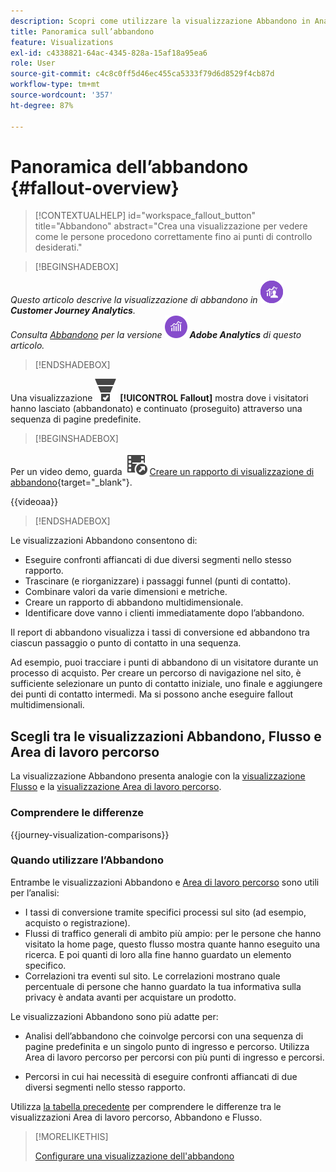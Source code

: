 ```yaml
---
description: Scopri come utilizzare la visualizzazione Abbandono in Analysis Workspace.
title: Panoramica sull’abbandono
feature: Visualizations
exl-id: c4338821-64ac-4345-828a-15af18a95ea6
role: User
source-git-commit: c4c8c0ff5d46ec455ca5333f79d6d8529f4cb87d
workflow-type: tm+mt
source-wordcount: '357'
ht-degree: 87%

---
```


# Panoramica dell’abbandono {#fallout-overview}

<!-- markdownlint-disable MD034 -->

>[!CONTEXTUALHELP]
>id="workspace_fallout_button"
>title="Abbandono"
>abstract="Crea una visualizzazione per vedere come le persone procedono correttamente fino ai punti di controllo desiderati."

<!-- markdownlint-enable MD034 -->


>[!BEGINSHADEBOX]

_Questo articolo descrive la visualizzazione di abbandono in_ ![CustomerJourneyAnalytics](/help/assets/icons/CustomerJourneyAnalytics.svg) _&#x200B;**Customer Journey Analytics**._<br/>_Consulta [Abbandono](https://experienceleague.adobe.com/it/docs/analytics/analyze/analysis-workspace/visualizations/fallout/fallout-flow) per la versione_ ![AdobeAnalytics](/help/assets/icons/AdobeAnalytics.svg) _&#x200B;**Adobe Analytics** di questo articolo._

>[!ENDSHADEBOX]

Una visualizzazione ![ConversionFunnel](/help/assets/icons/ConversionFunnel.svg) **[!UICONTROL Fallout]** mostra dove i visitatori hanno lasciato (abbandonato) e continuato (proseguito) attraverso una sequenza di pagine predefinite.


>[!BEGINSHADEBOX]

Per un video demo, guarda ![VideoCheckedOut](/help/assets/icons/VideoCheckedOut.svg) [Creare un rapporto di visualizzazione di abbandono](https://video.tv.adobe.com/v/345883/?quality=12&learn=on){target="_blank"}.

{{videoaa}}

>[!ENDSHADEBOX]


Le visualizzazioni Abbandono consentono di:

* Eseguire confronti affiancati di due diversi segmenti nello stesso rapporto.
* Trascinare (e riorganizzare) i passaggi funnel (punti di contatto).
* Combinare valori da varie dimensioni e metriche.
* Creare un rapporto di abbandono multidimensionale.
* Identificare dove vanno i clienti immediatamente dopo l’abbandono.

Il report di abbandono visualizza i tassi di conversione ed abbandono tra ciascun passaggio o punto di contatto in una sequenza.

Ad esempio, puoi tracciare i punti di abbandono di un visitatore durante un processo di acquisto. Per creare un percorso di navigazione nel sito, è sufficiente selezionare un punto di contatto iniziale, uno finale e aggiungere dei punti di contatto intermedi. Ma si possono anche eseguire fallout multidimensionali.

## Scegli tra le visualizzazioni Abbandono, Flusso e Area di lavoro percorso

La visualizzazione Abbandono presenta analogie con la [visualizzazione Flusso](/help/analysis-workspace/visualizations/c-flow/flow.md) e la [visualizzazione Area di lavoro percorso](/help/analysis-workspace/visualizations/journey-canvas/journey-canvas.md).

### Comprendere le differenze

<!-- Information in this snippet is shared between Journey canvas, Fallout, and Flow visualization docs -->

{{journey-visualization-comparisons}}

### Quando utilizzare l’Abbandono

Entrambe le visualizzazioni Abbandono e [Area di lavoro percorso](/help/analysis-workspace/visualizations/journey-canvas/journey-canvas.md) sono utili per l’analisi:

* I tassi di conversione tramite specifici processi sul sito (ad esempio, acquisto o registrazione).
* Flussi di traffico generali di ambito più ampio: per le persone che hanno visitato la home page, questo flusso mostra quante hanno eseguito una ricerca. E poi quanti di loro alla fine hanno guardato un elemento specifico.
* Correlazioni tra eventi sul sito. Le correlazioni mostrano quale percentuale di persone che hanno guardato la tua informativa sulla privacy è andata avanti per acquistare un prodotto.

Le visualizzazioni Abbandono sono più adatte per:

* Analisi dell’abbandono che coinvolge percorsi con una sequenza di pagine predefinita e un singolo punto di ingresso e percorso. Utilizza Area di lavoro percorso per percorsi con più punti di ingresso e percorsi.

* Percorsi in cui hai necessità di eseguire confronti affiancati di due diversi segmenti nello stesso rapporto.

Utilizza [la tabella precedente](#understand-the-differences) per comprendere le differenze tra le visualizzazioni Area di lavoro percorso, Abbandono e Flusso.

>[!MORELIKETHIS]
>
>[Configurare una visualizzazione dell&#39;abbandono](configuring-fallout.md)



